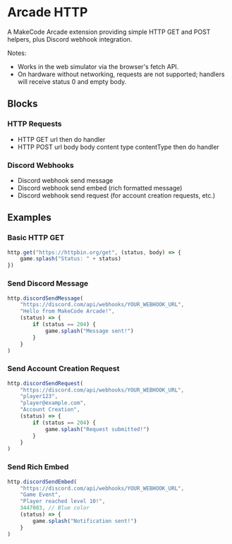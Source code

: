 # Arcade HTTP

A MakeCode Arcade extension providing simple HTTP GET and POST helpers, plus Discord webhook integration.

Notes:
- Works in the web simulator via the browser's fetch API.
- On hardware without networking, requests are not supported; handlers will receive status 0 and empty body.

## Blocks

### HTTP Requests
- HTTP GET url then do handler
- HTTP POST url body body content type contentType then do handler

### Discord Webhooks
- Discord webhook send message
- Discord webhook send embed (rich formatted message)
- Discord webhook send request (for account creation requests, etc.)

## Examples

### Basic HTTP GET
```ts
http.get("https://httpbin.org/get", (status, body) => {
    game.splash("Status: " + status)
})
```

### Send Discord Message
```ts
http.discordSendMessage(
    "https://discord.com/api/webhooks/YOUR_WEBHOOK_URL",
    "Hello from MakeCode Arcade!",
    (status) => {
        if (status == 204) {
            game.splash("Message sent!")
        }
    }
)
```

### Send Account Creation Request
```ts
http.discordSendRequest(
    "https://discord.com/api/webhooks/YOUR_WEBHOOK_URL",
    "player123",
    "player@example.com",
    "Account Creation",
    (status) => {
        if (status == 204) {
            game.splash("Request submitted!")
        }
    }
)
```

### Send Rich Embed
```ts
http.discordSendEmbed(
    "https://discord.com/api/webhooks/YOUR_WEBHOOK_URL",
    "Game Event",
    "Player reached level 10!",
    3447003, // Blue color
    (status) => {
        game.splash("Notification sent!")
    }
)
```
